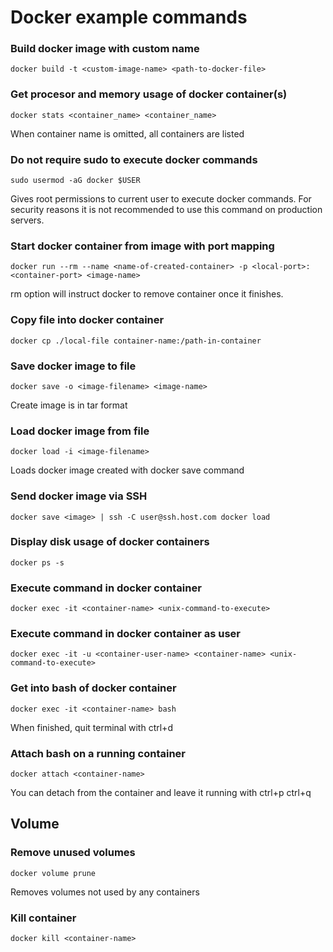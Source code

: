# Docker example commands

### Build docker image with custom name

```
docker build -t <custom-image-name> <path-to-docker-file>
```

### Get procesor and memory usage of docker container(s)

```
docker stats <container_name> <container_name>
```

When container name is omitted, all containers are listed

### Do not require sudo to execute docker commands

```
sudo usermod -aG docker $USER
```

Gives root permissions to current user to execute docker commands. For security reasons it is
not recommended to use this command on production servers. 

### Start docker container from image with port mapping

```
docker run --rm --name <name-of-created-container> -p <local-port>:<container-port> <image-name>
```

rm option will instruct docker to remove container once it finishes.

### Copy file into docker container

```
docker cp ./local-file container-name:/path-in-container
```

### Save docker image to file

```
docker save -o <image-filename> <image-name>
```

Create image is in tar format

### Load docker image from file

```
docker load -i <image-filename>
```

Loads docker image created with docker save command

### Send docker image via SSH

```
docker save <image> | ssh -C user@ssh.host.com docker load
```

### Display disk usage of docker containers

```
docker ps -s
```

### Execute command in docker container

```
docker exec -it <container-name> <unix-command-to-execute>
```

### Execute command in docker container as user

```
docker exec -it -u <container-user-name> <container-name> <unix-command-to-execute>
```

### Get into bash of docker container

```
docker exec -it <container-name> bash
```

When finished, quit terminal with ctrl+d

### Attach bash on a running container

```
docker attach <container-name>
```

You can detach from the container and leave it running with ctrl+p ctrl+q

## Volume

### Remove unused volumes

```
docker volume prune
```

Removes volumes not used by any containers

### Kill container

```
docker kill <container-name>
```
